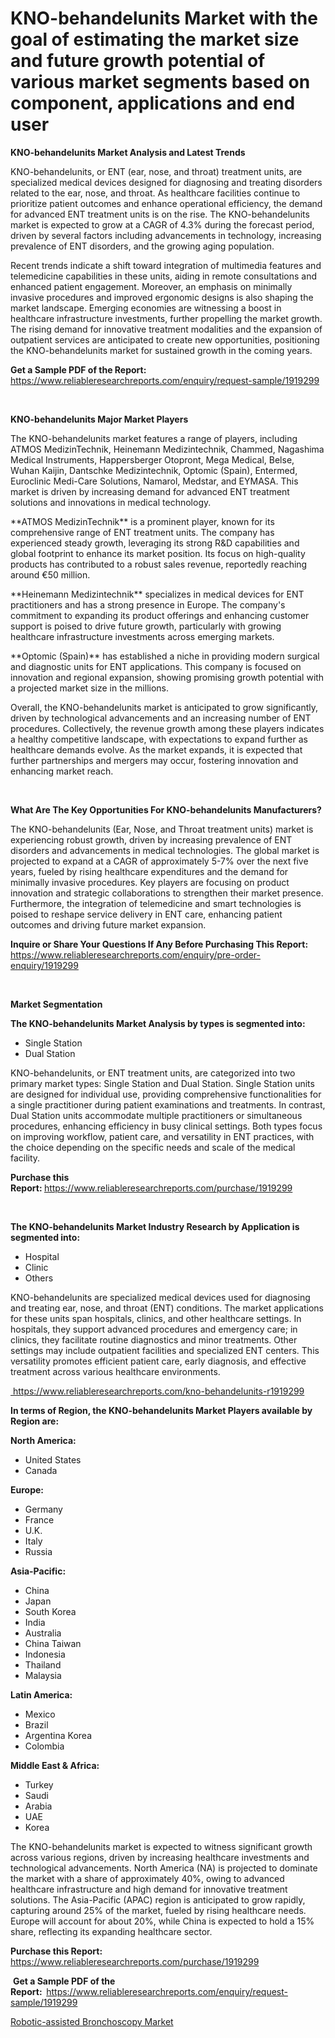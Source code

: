<p><h1>KNO-behandelunits Market with the goal of estimating the market size and future growth potential of various market segments based on component, applications and end user</h1></p><p><strong>KNO-behandelunits Market Analysis and Latest Trends</strong></p>
<p><p>KNO-behandelunits, or ENT (ear, nose, and throat) treatment units, are specialized medical devices designed for diagnosing and treating disorders related to the ear, nose, and throat. As healthcare facilities continue to prioritize patient outcomes and enhance operational efficiency, the demand for advanced ENT treatment units is on the rise. The KNO-behandelunits market is expected to grow at a CAGR of 4.3% during the forecast period, driven by several factors including advancements in technology, increasing prevalence of ENT disorders, and the growing aging population. </p><p>Recent trends indicate a shift toward integration of multimedia features and telemedicine capabilities in these units, aiding in remote consultations and enhanced patient engagement. Moreover, an emphasis on minimally invasive procedures and improved ergonomic designs is also shaping the market landscape. Emerging economies are witnessing a boost in healthcare infrastructure investments, further propelling the market growth. The rising demand for innovative treatment modalities and the expansion of outpatient services are anticipated to create new opportunities, positioning the KNO-behandelunits market for sustained growth in the coming years.</p></p>
<p><strong>Get a Sample PDF of the Report:&nbsp;</strong> <a href="https://www.reliableresearchreports.com/enquiry/request-sample/1919299?utm_campaign=3002&utm_medium=2&utm_source=Github&utm_content=ia&utm_term=05032025&utm_id=kno-behandelunits">https://www.reliableresearchreports.com/enquiry/request-sample/1919299</a></p>
<p>&nbsp;</p>
<p><strong>KNO-behandelunits Major Market Players</strong></p>
<p><p>The KNO-behandelunits market features a range of players, including ATMOS MedizinTechnik, Heinemann Medizintechnik, Chammed, Nagashima Medical Instruments, Happersberger Otopront, Mega Medical, Belse, Wuhan Kaijin, Dantschke Medizintechnik, Optomic (Spain), Entermed, Euroclinic Medi-Care Solutions, Namarol, Medstar, and EYMASA. This market is driven by increasing demand for advanced ENT treatment solutions and innovations in medical technology.</p><p>**ATMOS MedizinTechnik** is a prominent player, known for its comprehensive range of ENT treatment units. The company has experienced steady growth, leveraging its strong R&D capabilities and global footprint to enhance its market position. Its focus on high-quality products has contributed to a robust sales revenue, reportedly reaching around €50 million.</p><p>**Heinemann Medizintechnik** specializes in medical devices for ENT practitioners and has a strong presence in Europe. The company's commitment to expanding its product offerings and enhancing customer support is poised to drive future growth, particularly with growing healthcare infrastructure investments across emerging markets.</p><p>**Optomic (Spain)** has established a niche in providing modern surgical and diagnostic units for ENT applications. This company is focused on innovation and regional expansion, showing promising growth potential with a projected market size in the millions.</p><p>Overall, the KNO-behandelunits market is anticipated to grow significantly, driven by technological advancements and an increasing number of ENT procedures. Collectively, the revenue growth among these players indicates a healthy competitive landscape, with expectations to expand further as healthcare demands evolve. As the market expands, it is expected that further partnerships and mergers may occur, fostering innovation and enhancing market reach.</p></p>
<p>&nbsp;</p>
<p><strong>What Are The Key Opportunities For KNO-behandelunits Manufacturers?</strong></p>
<p><p>The KNO-behandelunits (Ear, Nose, and Throat treatment units) market is experiencing robust growth, driven by increasing prevalence of ENT disorders and advancements in medical technologies. The global market is projected to expand at a CAGR of approximately 5-7% over the next five years, fueled by rising healthcare expenditures and the demand for minimally invasive procedures. Key players are focusing on product innovation and strategic collaborations to strengthen their market presence. Furthermore, the integration of telemedicine and smart technologies is poised to reshape service delivery in ENT care, enhancing patient outcomes and driving future market expansion.</p></p>
<p><strong>Inquire or Share Your Questions If Any Before Purchasing This Report:</strong> <a href="https://www.reliableresearchreports.com/enquiry/pre-order-enquiry/1919299?utm_campaign=3002&utm_medium=2&utm_source=Github&utm_content=ia&utm_term=05032025&utm_id=kno-behandelunits">https://www.reliableresearchreports.com/enquiry/pre-order-enquiry/1919299</a></p>
<p>&nbsp;</p>
<p><strong>Market Segmentation</strong></p>
<p><strong>The KNO-behandelunits Market Analysis by types is segmented into:</strong></p>
<p><ul><li>Single Station</li><li>Dual Station</li></ul></p>
<p><p>KNO-behandelunits, or ENT treatment units, are categorized into two primary market types: Single Station and Dual Station. Single Station units are designed for individual use, providing comprehensive functionalities for a single practitioner during patient examinations and treatments. In contrast, Dual Station units accommodate multiple practitioners or simultaneous procedures, enhancing efficiency in busy clinical settings. Both types focus on improving workflow, patient care, and versatility in ENT practices, with the choice depending on the specific needs and scale of the medical facility.</p></p>
<p><strong>Purchase this Report:&nbsp;</strong><a href="https://www.reliableresearchreports.com/purchase/1919299?utm_campaign=3002&utm_medium=2&utm_source=Github&utm_content=ia&utm_term=05032025&utm_id=kno-behandelunits">https://www.reliableresearchreports.com/purchase/1919299</a></p>
<p>&nbsp;</p>
<p><strong>The KNO-behandelunits Market Industry Research by Application is segmented into:</strong></p>
<p><ul><li>Hospital</li><li>Clinic</li><li>Others</li></ul></p>
<p><p>KNO-behandelunits are specialized medical devices used for diagnosing and treating ear, nose, and throat (ENT) conditions. The market applications for these units span hospitals, clinics, and other healthcare settings. In hospitals, they support advanced procedures and emergency care; in clinics, they facilitate routine diagnostics and minor treatments. Other settings may include outpatient facilities and specialized ENT centers. This versatility promotes efficient patient care, early diagnosis, and effective treatment across various healthcare environments.</p></p>
<p><a href="https://www.reliableresearchreports.com/kno-behandelunits-r1919299?utm_campaign=3002&utm_medium=2&utm_source=Github&utm_content=ia&utm_term=05032025&utm_id=kno-behandelunits">&nbsp;https://www.reliableresearchreports.com/kno-behandelunits-r1919299</a></p>
<p><strong>In terms of Region, the KNO-behandelunits Market Players available by Region are:</strong></p>
<p>
    <p> <strong> North America: </strong>
        <ul>
            <li>United States</li>
            <li>Canada</li>
        </ul>
        </p> 
    <p> <strong> Europe: </strong>
        <ul>
            <li>Germany</li>
            <li>France</li>
            <li>U.K.</li>
            <li>Italy</li>
            <li>Russia</li>
        </ul>
        </p> 
    <p> <strong> Asia-Pacific: </strong>
        <ul>
            <li>China</li>
            <li>Japan</li>
            <li>South Korea</li>
            <li>India</li>
            <li>Australia</li>
            <li>China Taiwan</li>
            <li>Indonesia</li>
            <li>Thailand</li>
            <li>Malaysia</li>
        </ul>
        </p> 
    <p> <strong> Latin America: </strong>
        <ul>
            <li>Mexico</li>
            <li>Brazil</li>
            <li>Argentina Korea</li>
            <li>Colombia</li>
        </ul>
        </p> 
    <p> <strong> Middle East & Africa: </strong>
        <ul>
            <li>Turkey</li>
            <li>Saudi</li>
            <li>Arabia</li>
            <li>UAE</li>
            <li>Korea</li>
        </ul>
    </p>
    </p>
<p><p>The KNO-behandelunits market is expected to witness significant growth across various regions, driven by increasing healthcare investments and technological advancements. North America (NA) is projected to dominate the market with a share of approximately 40%, owing to advanced healthcare infrastructure and high demand for innovative treatment solutions. The Asia-Pacific (APAC) region is anticipated to grow rapidly, capturing around 25% of the market, fueled by rising healthcare needs. Europe will account for about 20%, while China is expected to hold a 15% share, reflecting its expanding healthcare sector.</p></p>
<p><strong>Purchase this Report: </strong><a href="https://www.reliableresearchreports.com/purchase/1919299?utm_campaign=3002&utm_medium=2&utm_source=Github&utm_content=ia&utm_term=05032025&utm_id=kno-behandelunits">https://www.reliableresearchreports.com/purchase/1919299</a></p>
<p>&nbsp;<strong>Get a Sample PDF of the Report:&nbsp;&nbsp;</strong><a href="https://www.reliableresearchreports.com/enquiry/request-sample/1919299?utm_campaign=3002&utm_medium=2&utm_source=Github&utm_content=ia&utm_term=05032025&utm_id=kno-behandelunits">https://www.reliableresearchreports.com/enquiry/request-sample/1919299</a></p>
<p><strong></strong></p>
<p><p><a href="https://github.com/carylgrinko/Market-Research-Report-List-1/blob/main/robotic-assisted-bronchoscopy-market.md?utm_campaign=3002&utm_medium=2&utm_source=Github&utm_content=ia&utm_term=05032025&utm_id=kno-behandelunits">Robotic-assisted Bronchoscopy Market</a></p></p>